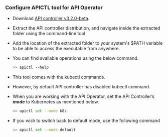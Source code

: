 ### Configure APICTL tool for API Operator

- Download [API controller v3.2.0-beta](https://github.com/wso2/product-apim-tooling/releases/tag/v3.2.0-beta).

- Extract the API controller distribution, and navigate inside the extracted folder using the command-line tool

- Add the location of the extracted folder to your system's $PATH variable to be able to access the executable from anywhere.

- You can find available operations using the below command.
    ```sh
    >> apictl --help
    ```
- This tool comes with the kubectl commands.
- However, by default API controller has disabled kubectl command. 
- When you are working with the API Operator, set the API Controller’s ***mode*** to Kubernetes as mentioned below.
    
    ```sh
    >> apictl set --mode k8s 
    ```
  
- If you wish to switch back to default mode, use the following command
    ```sh
    >> apictl set --mode default
    ```
<br />
